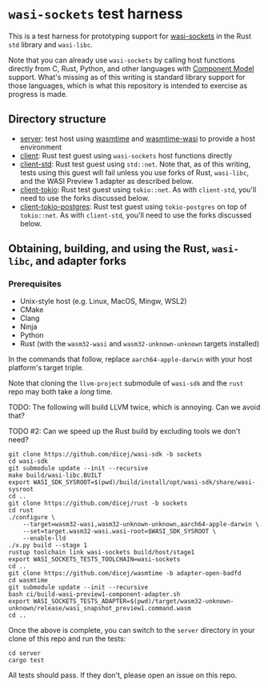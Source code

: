 # `wasi-sockets` test harness

This is a test harness for prototyping support for
[wasi-sockets](https://github.com/WebAssembly/wasi-sockets) in the Rust `std`
library and `wasi-libc`.

Note that you can already use `wasi-sockets` by calling host functions directly
from C, Rust, Python, and other languages with [Component
Model](https://github.com/WebAssembly/component-model) support.  What's missing
as of this writing is standard library support for those languages, which is
what this repository is intended to exercise as progress is made.

## Directory structure

- [server](./server): test host using
  [wasmtime](https://github.com/bytecodealliance/wasmtime) and
  [wasmtime-wasi](https://github.com/bytecodealliance/wasmtime/tree/main/crates/wasi)
  to provide a host environment
- [client](./client): Rust test guest using `wasi-sockets` host functions
  directly
- [client-std](./client-std): Rust test guest using `std::net`.  Note that, as
  of this writing, tests using this guest will fail unless you use forks of
  Rust, `wasi-libc`, and the WASI Preview 1 adapter as described below.
- [client-tokio](./client-tokio): Rust test guest using `tokio::net`.  As with
  `client-std`, you'll need to use the forks discussed below.
- [client-tokio-postgres](./client-tokio-postgres): Rust test guest using
  `tokio-postgres` on top of `tokio::net`.  As with `client-std`, you'll need to
  use the forks discussed below.

## Obtaining, building, and using the Rust, `wasi-libc`, and adapter forks

### Prerequisites

- Unix-style host (e.g. Linux, MacOS, Mingw, WSL2)
- CMake
- Clang
- Ninja
- Python
- Rust (with the `wasm32-wasi` and `wasm32-unknown-unknown` targets installed)

In the commands that follow, replace `aarch64-apple-darwin` with your host
platform's target triple.

Note that cloning the `llvm-project` submodule of `wasi-sdk` and the `rust` repo
may both take a _long_ time.

TODO: The following will build LLVM twice, which is annoying.  Can we avoid
that?

TODO #2: Can we speed up the Rust build by excluding tools we don't need?

```shell
git clone https://github.com/dicej/wasi-sdk -b sockets
cd wasi-sdk
git submodule update --init --recursive
make build/wasi-libc.BUILT
export WASI_SDK_SYSROOT=$(pwd)/build/install/opt/wasi-sdk/share/wasi-sysroot
cd ..
git clone https://github.com/dicej/rust -b sockets
cd rust
./configure \
    --target=wasm32-wasi,wasm32-unknown-unknown,aarch64-apple-darwin \
    --set=target.wasm32-wasi.wasi-root=$WASI_SDK_SYSROOT \
    --enable-lld
./x.py build --stage 1
rustup toolchain link wasi-sockets build/host/stage1
export WASI_SOCKETS_TESTS_TOOLCHAIN=wasi-sockets
cd ..
git clone https://github.com/dicej/wasmtime -b adapter-open-badfd
cd wasmtime
git submodule update --init --recursive
bash ci/build-wasi-preview1-component-adapter.sh
export WASI_SOCKETS_TESTS_ADAPTER=$(pwd)/target/wasm32-unknown-unknown/release/wasi_snapshot_preview1.command.wasm
cd ..
```

Once the above is complete, you can switch to the `server` directory in your
clone of this repo and run the tests:

```shell
cd server
cargo test
```

All tests should pass.  If they don't, please open an issue on this repo.
